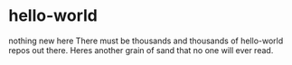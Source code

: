 # hello-world
nothing new here
There must be thousands and thousands of hello-world repos out there. Heres another grain of sand that no one will ever read.
